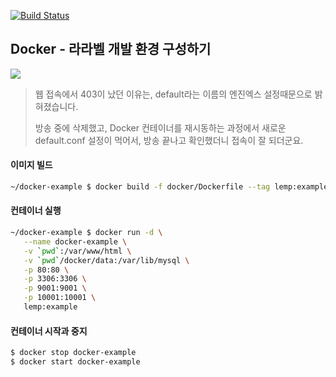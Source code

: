 [![Build Status](https://travis-ci.org/appkr/docker-example.svg?branch=master)](https://travis-ci.org/appkr/docker-example)

## Docker - 라라벨 개발 환경 구성하기

[![](https://i.ytimg.com/vi/VstiWthEubU/0.jpg)](https://www.youtube.com/watch?v=VstiWthEubU)

> 웹 접속에서 403이 났던 이유는, default라는 이름의 엔진엑스 설정때문으로 밝혀졌습니다. 
>
> 방송 중에 삭제했고, Docker 컨테이너를 재시동하는 과정에서 새로운 default.conf 설정이 먹어서, 방송 끝나고 확인했더니 접속이 잘 되더군요.

#### 이미지 빌드

```bash
~/docker-example $ docker build -f docker/Dockerfile --tag lemp:example docker
```

#### 컨테이너 실행

```bash
~/docker-example $ docker run -d \
   --name docker-example \
   -v `pwd`:/var/www/html \
   -v `pwd`/docker/data:/var/lib/mysql \
   -p 80:80 \
   -p 3306:3306 \
   -p 9001:9001 \
   -p 10001:10001 \
   lemp:example
```

#### 컨테이너 시작과 중지

```bash
$ docker stop docker-example
$ docker start docker-example
```
